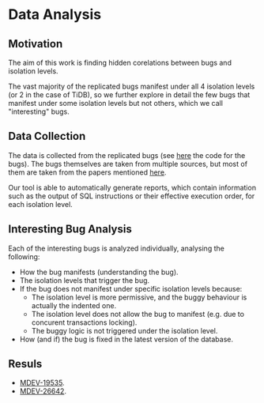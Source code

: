 # Data Analysis

## Motivation

The aim of this work is finding hidden corelations between bugs and isolation levels.

The vast majority of the replicated bugs manifest under all 4 isolation levels (or 2 in the case of TiDB), so we further explore in detail the few bugs that manifest under some isolation levels but not others, which we call "interesting" bugs.

## Data Collection

The data is collected from the replicated bugs (see [here](../../src/testcase/bug_list/) the code for the bugs). The bugs themselves are taken from multiple sources, but most of them are taken from the papers mentioned [here](../../README.md).

Our tool is able to automatically generate reports, which contain information such as the output of SQL instructions or their effective execution order, for each isolation level.

## Interesting Bug Analysis

Each of the interesting bugs is analyzed individually, analysing the following:

 - How the bug manifests (understanding the bug).
 - The isolation levels that trigger the bug.
 - If the bug does not manifest under specific isolation levels because:
    * The isolation level is more permissive, and the buggy behaviour is actually the indented one.
    * The isolation level does not allow the bug to manifest (e.g. due to concurent transactions locking).
    * The buggy logic is not triggered under the isolation level.
 - How (and if) the bug is fixed in the latest version of the database.

## Resuls

 - [MDEV-19535](./interesting_bugs/MDEV-19535.md).
 - [MDEV-26642](./interesting_bugs/MDEV-26642.md).